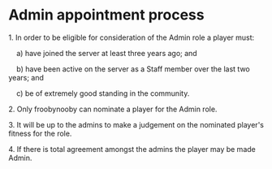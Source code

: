 # Admin appointment process

1\. In order to be eligible for consideration of the Admin role a player must:

&nbsp;&nbsp;&nbsp;&nbsp;a) have joined the server at least three years ago; and

&nbsp;&nbsp;&nbsp;&nbsp;b) have been active on the server as a Staff member over the last two years; and

&nbsp;&nbsp;&nbsp;&nbsp;c) be of extremely good standing in the community.

2\. Only froobynooby can nominate a player for the Admin role.

3\. It will be up to the admins to make a judgement on the nominated player's fitness for the role.

4\. If there is total agreement amongst the admins the player may be made Admin.

